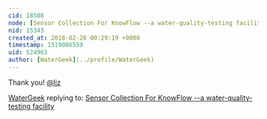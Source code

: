 ```yaml
---
cid: 18508
node: [Sensor Collection For KnowFlow --a water-quality-testing facility](../notes/juncheng09/12-09-2017/instruction-for-sensors)
nid: 15343
created_at: 2018-02-20 00:29:19 +0000
timestamp: 1519086559
uid: 524963
author: [WaterGeek](../profile/WaterGeek)
---
```


Thank you! [@liz](/profile/liz) 

[WaterGeek](../profile/WaterGeek) replying to: [Sensor Collection For KnowFlow --a water-quality-testing facility](../notes/juncheng09/12-09-2017/instruction-for-sensors)

